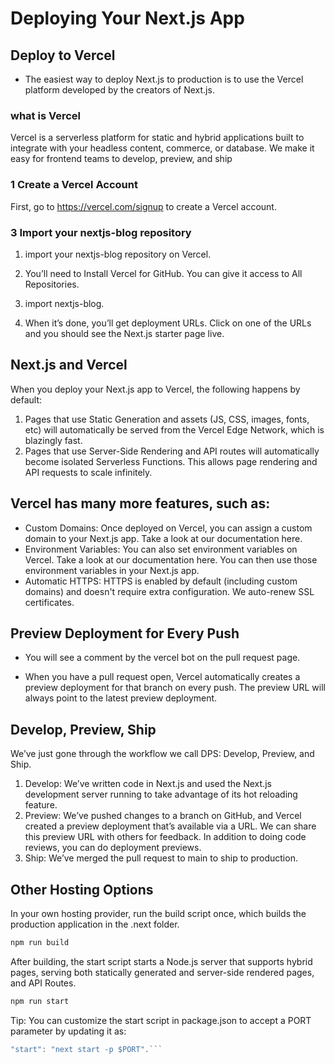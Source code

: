 # Deploying Your Next.js App
## Deploy to Vercel
* The easiest way to deploy Next.js to production is to use the Vercel platform developed by the creators of Next.js.
### what is Vercel
Vercel is a serverless platform for static and hybrid applications built to integrate with your headless content, commerce, or database. We make it easy for frontend teams to develop, preview, and ship

### 1 Create a Vercel Account
First, go to https://vercel.com/signup to create a Vercel account. 

### 3 Import your nextjs-blog repository
1. import your nextjs-blog repository on Vercel.

2. You’ll need to Install Vercel for GitHub. You can give it access to All Repositories.
3. import nextjs-blog.

4. When it’s done, you’ll get deployment URLs. Click on one of the URLs and you should see the Next.js starter page live.

## Next.js and Vercel
When you deploy your Next.js app to Vercel, the following happens by default:

1. Pages that use Static Generation and assets (JS, CSS, images, fonts, etc) will automatically be served from the Vercel Edge Network, which is blazingly fast.
2. Pages that use Server-Side Rendering and API routes will automatically become isolated Serverless Functions. This allows page rendering and API requests to scale infinitely.

## Vercel has many more features, such as:

- Custom Domains: Once deployed on Vercel, you can assign a custom domain to your Next.js app. Take a look at our documentation here.
- Environment Variables: You can also set environment variables on Vercel. Take a look at our documentation here. You can then use those environment variables in your Next.js app.
- Automatic HTTPS: HTTPS is enabled by default (including custom domains) and doesn't require extra configuration. We auto-renew SSL certificates.

## Preview Deployment for Every Push
* You will see a comment by the vercel bot on the pull request page.


* When you have a pull request open, Vercel automatically creates a preview deployment for that branch on every push. The preview URL will always point to the latest preview deployment.

## Develop, Preview, Ship
We’ve just gone through the workflow we call DPS: Develop, Preview, and Ship.

1. Develop: We’ve written code in Next.js and used the Next.js development server running to take advantage of its hot reloading feature.
2. Preview: We’ve pushed changes to a branch on GitHub, and Vercel created a preview deployment that’s available via a URL. We can share this preview URL with others for feedback. In addition to doing code reviews, you can do deployment previews.
3. Ship: We’ve merged the pull request to main to ship to production.

## Other Hosting Options
In your own hosting provider, run the build script once, which builds the production application in the .next folder.
```bash
npm run build
```
After building, the start script starts a Node.js server that supports hybrid pages, serving both statically generated and server-side rendered pages, and API Routes.
```bash
npm run start
```
Tip: You can customize the start script in package.json to accept a PORT parameter by updating it as: 
```js
"start": "next start -p $PORT".```
